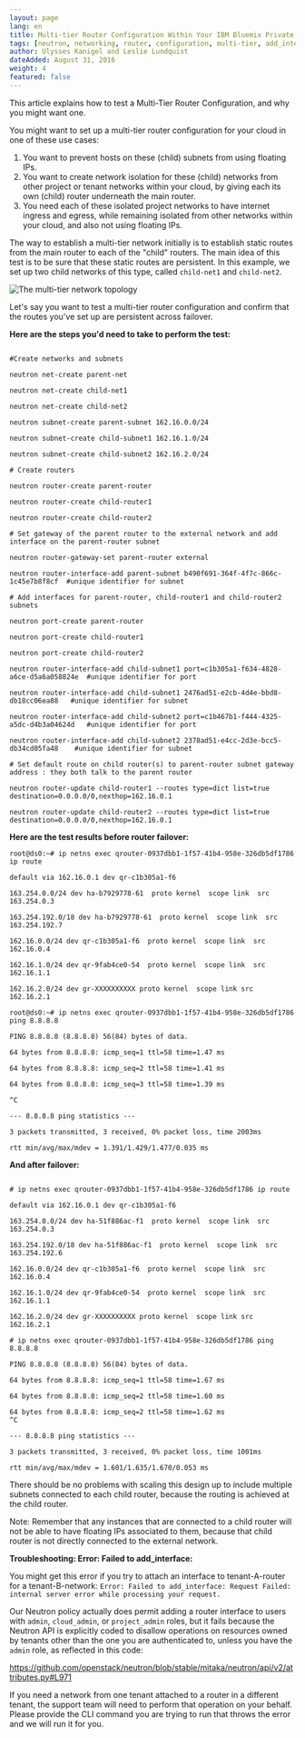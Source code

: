 ```yaml
---
layout: page
lang: en
title: Multi-tier Router Configuration Within Your IBM Bluemix Private Cloud
tags: [neutron, networking, router, configuration, multi-tier, add_interface]
author: Ulysses Kanigel and Leslie Lundquist
dateAdded: August 31, 2016
weight: 4
featured: false
---
```


This article explains how to test a Multi-Tier Router Configuration, and why you might want one.

You might want to set up a multi-tier router configuration for your cloud in one of these use cases:

1. You want to prevent hosts on these (child) subnets from using floating IPs.
2. You want to create network isolation for these (child) networks from other project or tenant networks within your cloud, by giving each its own (child) router underneath the main router.
3. You need each of these isolated project networks to have internet ingress and egress, while remaining isolated from other networks within your cloud, and also not using floating IPs.

The way to establish a multi-tier network initially is to establish static routes from the main router to each of the "child" routers. The main idea of this test is to be sure that these static routes are persistent. In this example, we set up two child networks of this type, called `child-net1` and `child-net2`.

![The multi-tier network topology]({{site.baseurl}}/img/multi_router_network.png)

Let's say you want to test a multi-tier router configuration and confirm that the routes you've set up are persistent across failover.

**Here are the steps you'd need to take to perform the test:**

```

#Create networks and subnets

neutron net-create parent-net

neutron net-create child-net1

neutron net-create child-net2

neutron subnet-create parent-subnet 162.16.0.0/24

neutron subnet-create child-subnet1 162.16.1.0/24

neutron subnet-create child-subnet2 162.16.2.0/24

# Create routers

neutron router-create parent-router

neutron router-create child-router1

neutron router-create child-router2

# Set gateway of the parent router to the external network and add interface on the parent-router subnet

neutron router-gateway-set parent-router external

neutron router-interface-add parent-subnet b490f691-364f-4f7c-866c-1c45e7b8f8cf  #unique identifier for subnet

# Add interfaces for parent-router, child-router1 and child-router2 subnets

neutron port-create parent-router

neutron port-create child-router1

neutron port-create child-router2

neutron router-interface-add child-subnet1 port=c1b305a1-f634-4828-a6ce-d5a6a058824e  #unique identifier for port

neutron router-interface-add child-subnet1 2476ad51-e2cb-4d4e-bbd8-db18cc06ea88   #unique identifier for subnet

neutron router-interface-add child-subnet2 port=c1b467b1-f444-4325-a5dc-d4b3a04624d   #unique identifier for port

neutron router-interface-add child-subnet2 2378ad51-e4cc-2d3e-bcc5-db34cd05fa48    #unique identifier for subnet

# Set default route on child router(s) to parent-router subnet gateway address : they both talk to the parent router

neutron router-update child-router1 --routes type=dict list=true destination=0.0.0.0/0,nexthop=162.16.0.1

neutron router-update child-router2 --routes type=dict list=true destination=0.0.0.0/0,nexthop=162.16.0.1

```

**Here are the test results before router failover:**

```
root@ds0:~# ip netns exec qrouter-0937dbb1-1f57-41b4-958e-326db5df1786 ip route

default via 162.16.0.1 dev qr-c1b305a1-f6

163.254.0.0/24 dev ha-b7929778-61  proto kernel  scope link  src 163.254.0.3

163.254.192.0/18 dev ha-b7929778-61  proto kernel  scope link  src 163.254.192.7

162.16.0.0/24 dev qr-c1b305a1-f6  proto kernel  scope link  src 162.16.0.4

162.16.1.0/24 dev qr-9fab4ce0-54  proto kernel  scope link  src 162.16.1.1

162.16.2.0/24 dev gr-XXXXXXXXXX proto kernel  scope link src 162.16.2.1

root@ds0:~# ip netns exec qrouter-0937dbb1-1f57-41b4-958e-326db5df1786 ping 8.8.8.8

PING 8.8.8.8 (8.8.8.8) 56(84) bytes of data.

64 bytes from 8.8.8.8: icmp_seq=1 ttl=58 time=1.47 ms

64 bytes from 8.8.8.8: icmp_seq=2 ttl=58 time=1.41 ms

64 bytes from 8.8.8.8: icmp_seq=3 ttl=58 time=1.39 ms

^C

--- 8.8.8.8 ping statistics ---

3 packets transmitted, 3 received, 0% packet loss, time 2003ms

rtt min/avg/max/mdev = 1.391/1.429/1.477/0.035 ms

```

**And after failover:**

```

# ip netns exec qrouter-0937dbb1-1f57-41b4-958e-326db5df1786 ip route

default via 162.16.0.1 dev qr-c1b305a1-f6

163.254.0.0/24 dev ha-51f886ac-f1  proto kernel  scope link  src 163.254.0.3

163.254.192.0/18 dev ha-51f886ac-f1  proto kernel  scope link  src 163.254.192.6

162.16.0.0/24 dev qr-c1b305a1-f6  proto kernel  scope link  src 162.16.0.4

162.16.1.0/24 dev qr-9fab4ce0-54  proto kernel  scope link  src 162.16.1.1

162.16.2.0/24 dev gr-XXXXXXXXXX proto kernel  scope link src 162.16.2.1

# ip netns exec qrouter-0937dbb1-1f57-41b4-958e-326db5df1786 ping 8.8.8.8

PING 8.8.8.8 (8.8.8.8) 56(84) bytes of data.

64 bytes from 8.8.8.8: icmp_seq=1 ttl=58 time=1.67 ms

64 bytes from 8.8.8.8: icmp_seq=2 ttl=58 time=1.60 ms

64 bytes from 8.8.8.8: icmp_seq=2 ttl=58 time=1.62 ms
^C

--- 8.8.8.8 ping statistics ---

3 packets transmitted, 3 received, 0% packet loss, time 1001ms

rtt min/avg/max/mdev = 1.601/1.635/1.670/0.053 ms
```

There should be no problems with scaling this design up to include multiple subnets connected to each child router, because the routing is achieved at the child router. 

Note: Remember that any instances that are connected to a child router will not be able to have floating IPs associated to them, because that child router is not directly connected to the external network.

**Troubleshooting: Error: Failed to add_interface:**

You might get this error if you try to attach an interface to tenant-A-router for a tenant-B-network:
`Error: Failed to add_interface: Request Failed: internal server error while processing your request.`

Our Neutron policy actually does permit adding a router interface to users with `admin`, `cloud_admin`, or `project_admin` roles, but it fails because the Neutron API is explicitly coded to disallow operations on resources owned by tenants other than the one you are authenticated to, unless you have the `admin` role, as reflected in this code:

https://github.com/openstack/neutron/blob/stable/mitaka/neutron/api/v2/attributes.py#L971

If you need a network from one tenant attached to a router in a different tenant, the support team will need to perform that operation on your behalf.  Please provide the CLI command you are trying to run that throws the error and we will run it for you.
